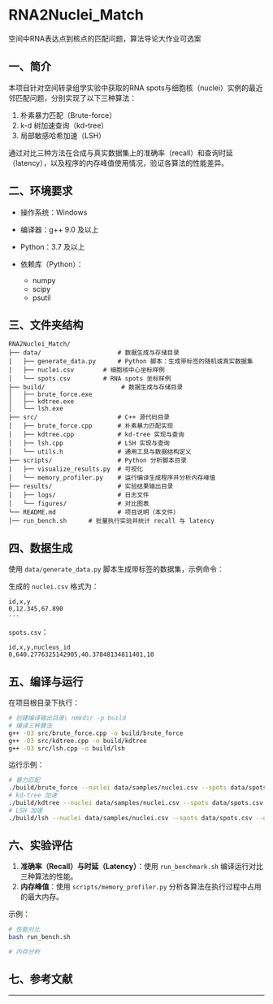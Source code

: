 # RNA2Nuclei_Match
空间中RNA表达点到核点的匹配问题，算法导论大作业可选案  



## 一、简介

本项目针对空间转录组学实验中获取的RNA spots与细胞核（nuclei）实例的最近邻匹配问题，分别实现了以下三种算法：

1. 朴素暴力匹配（Brute-force）
2. k-d 树加速查询（kd-tree）
3. 局部敏感哈希加速（LSH）

通过对比三种方法在合成与真实数据集上的准确率（recall）和查询时延（latency），以及程序的内存峰值使用情况，验证各算法的性能差异。

## 二、环境要求

* 操作系统：Windows
* 编译器：g++ 9.0 及以上
* Python：3.7 及以上
* 依赖库（Python）：

  * numpy
  * scipy
  * psutil

## 三、文件夹结构

```
RNA2Nuclei_Match/
├── data/                     # 数据生成与存储目录
│   ├── generate_data.py      # Python 脚本：生成带标签的随机或真实数据集
│   ├── nuclei.csv        # 细胞核中心坐标样例
│   └── spots.csv         # RNA spots 坐标样例
├── build/                     # 数据生成与存储目录
│   ├── brute_force.exe     
│   ├── kdtree.exe       
│   └── lsh.exe         
├── src/                      # C++ 源代码目录
│   ├── brute_force.cpp       # 朴素暴力匹配实现
│   ├── kdtree.cpp            # kd-tree 实现与查询
│   ├── lsh.cpp               # LSH 实现与查询
│   └── utils.h               # 通用工具与数据结构定义
├── scripts/                  # Python 分析脚本目录
|   ├── visualize_results.py  # 可视化
│   └── memory_profiler.py    # 运行编译生成程序并分析内存峰值
├── results/                  # 实验结果输出目录
│   ├── logs/                 # 日志文件
│   └── figures/              # 对比图表
└── README.md                 # 项目说明（本文件）
│── run_bench.sh      # 批量执行实验并统计 recall 与 latency
```

## 四、数据生成

使用 `data/generate_data.py` 脚本生成带标签的数据集，示例命令：


生成的 `nuclei.csv` 格式为：

```
id,x,y
0,12.345,67.890
···
```

`spots.csv`：
```
id,x,y,nucleus_id
0,640.2776325142905,40.37848134811401,10
```

## 五、编译与运行

在项目根目录下执行：

```bash
# 创建编译输出目录\ nmkdir -p build
# 编译三种算法
g++ -O3 src/brute_force.cpp -o build/brute_force
g++ -O3 src/kdtree.cpp -o build/kdtree
g++ -O3 src/lsh.cpp -o build/lsh
```

运行示例：

```bash
# 暴力匹配
./build/brute_force --nuclei data/samples/nuclei.csv --spots data/spots.csv --out results/logs/brute_force.txt
# kd-tree 加速
./build/kdtree --nuclei data/samples/nuclei.csv --spots data/spots.csv --out results/logs/kdtree.txt
# LSH 加速
./build/lsh --nuclei data/samples/nuclei.csv --spots data/spots.csv --out results/logs/lsh.txt
```

## 六、实验评估

1. **准确率（Recall）与时延（Latency）**：使用 `run_benchmark.sh` 编译运行对比三种算法的性能。
2. **内存峰值**：使用 `scripts/memory_profiler.py` 分析各算法在执行过程中占用的最大内存。

示例：

```bash
# 性能对比
bash run_bench.sh

# 内存分析
```

## 七、参考文献



---


